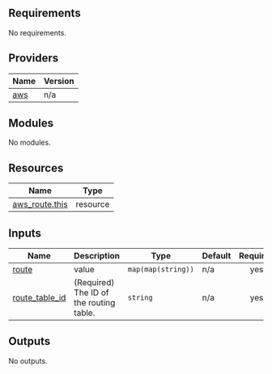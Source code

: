 <!-- BEGIN_TF_DOCS -->
## Requirements

No requirements.

## Providers

| Name | Version |
|------|---------|
| <a name="provider_aws"></a> [aws](#provider\_aws) | n/a |

## Modules

No modules.

## Resources

| Name | Type |
|------|------|
| [aws_route.this](https://registry.terraform.io/providers/hashicorp/aws/latest/docs/resources/route) | resource |

## Inputs

| Name | Description | Type | Default | Required |
|------|-------------|------|---------|:--------:|
| <a name="input_route"></a> [route](#input\_route) | value | `map(map(string))` | n/a | yes |
| <a name="input_route_table_id"></a> [route\_table\_id](#input\_route\_table\_id) | (Required) The ID of the routing table. | `string` | n/a | yes |

## Outputs

No outputs.
<!-- END_TF_DOCS -->